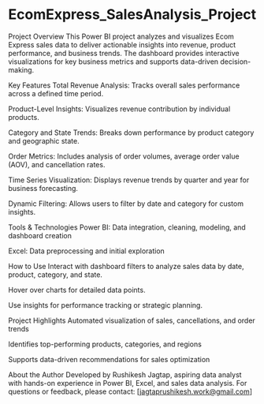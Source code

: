 # EcomExpress_SalesAnalysis_Project

Project Overview
This Power BI project analyzes and visualizes Ecom Express sales data to deliver actionable insights into revenue, product performance, and business trends. The dashboard provides interactive visualizations for key business metrics and supports data-driven decision-making.

Key Features
Total Revenue Analysis: Tracks overall sales performance across a defined time period.

Product-Level Insights: Visualizes revenue contribution by individual products.

Category and State Trends: Breaks down performance by product category and geographic state.

Order Metrics: Includes analysis of order volumes, average order value (AOV), and cancellation rates.

Time Series Visualization: Displays revenue trends by quarter and year for business forecasting.

Dynamic Filtering: Allows users to filter by date and category for custom insights.

Tools & Technologies
Power BI: Data integration, cleaning, modeling, and dashboard creation

Excel: Data preprocessing and initial exploration

How to Use
Interact with dashboard filters to analyze sales data by date, product, category, and state.

Hover over charts for detailed data points.

Use insights for performance tracking or strategic planning.

Project Highlights
Automated visualization of sales, cancellations, and order trends

Identifies top-performing products, categories, and regions

Supports data-driven recommendations for sales optimization

About the Author
Developed by Rushikesh Jagtap, aspiring data analyst with hands-on experience in Power BI, Excel, and sales data analysis.
For questions or feedback, please contact: [jagtaprushikesh.work@gmail.com]

